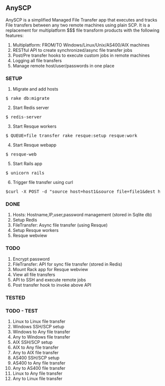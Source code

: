 ## AnySCP

AnySCP is a simplified Managed File Transfer app that executes and tracks File transfers between any two remote machines using plain SCP.
It is a replacement for multiplatform $$$ file transform products with the following features:

1. Multiplatform: FROM/TO Windows/Linux/Unix/AS400/AIX machines
1. RESTful API to create synchronized/async file transfer jobs
1. Post/Pre transfer hooks to execute custom jobs in remote machines
1. Logging all file transfers
1. Manage remote host/user/passwords in one place

### SETUP

1. Migrate and add hosts

<pre>$ rake db:migrate</pre>

2. Start Redis server

<pre>$ redis-server</pre>

3. Start Resque workers

<pre>$ QUEUE=file_transfer rake resque:setup resque:work</pre>
	
4. Start Resque webapp

<pre>$ resque-web</pre>

5. Start Rails app

<pre>$ unicorn_rails</pre>

6. Trigger file transfer using curl

<pre>$curl -X POST -d "source_host=host1&source_file=file1&dest_host=host2&dest_file=file2" http://localhost:3000/file_transfers.json </pre>

### DONE

1. Hosts: Hostname,IP,user,password management (stored in Sqlite db)
1. Setup Redis
1. FileTransfer: Async file transfer (using Resque)
1. Setup Resque workers
1. Resque webview

### TODO

1. Encrypt password
1. FileTransfer: API for sync file transfer (stored in Redis)
1. Mount Rack app for Resque webview
1. View all file transfers
1. API to SSH and execute remote jobs
1. Post transfer hook to invoke above API

### TESTED

### TODO - TEST

1. Linux to Linux file transfer
1. Windows SSH/SCP setup
2. Windows to Any file transfer
3. Any to Windows file transfer
1. AIX SSH/SCP setup
2. AIX to Any file transfer
3. Any to AIX file transfer
1. AS400 SSH/SCP setup
2. AS400 to Any file transfer
3. Any to AS400 file transfer
1. Linux to Any file transfer
2. Any to Linux file transfer


